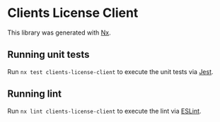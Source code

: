 # Clients License Client

This library was generated with [Nx](https://nx.dev).

## Running unit tests

Run `nx test clients-license-client` to execute the unit tests via [Jest](https://jestjs.io).

## Running lint

Run `nx lint clients-license-client` to execute the lint via [ESLint](https://eslint.org/).
